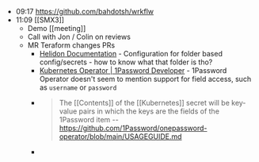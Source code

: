 - 09:17 https://github.com/bahdotsh/wrkflw
- 11:09 [[SMX3]]
	- Demo [[meeting]]
	- Call with Jon / Colin on reviews
	- MR Teraform changes PRs
		- [Helidon Documentation](https://helidon.io/docs/v4/se/config/advanced-configuration) - Configuration for folder based config/secrets - how to know what that folder is tho?
		- [Kubernetes Operator | 1Password Developer](https://developer.1password.com/docs/k8s/operator/) - 1Password Operator doesn't seem to mention support for field access, such as `username` or `password`
		- > The [[Contents]] of the [[Kubernetes]] secret will be key-value pairs in which the keys are the fields of the 1Password item
		  -- https://github.com/1Password/onepassword-operator/blob/main/USAGEGUIDE.md
		-